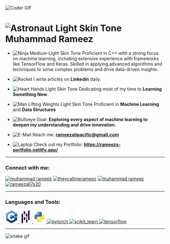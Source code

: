 ![Coder GIF](https://miro.medium.com/v2/resize:fit:828/format:webp/1*zVnWJtyGOX_kUIDm6ccCfQ.gif)

<div>
<h1> <img src="https://raw.githubusercontent.com/Tarikul-Islam-Anik/Animated-Fluent-Emojis/master/Emojis/People%20with%20professions/Astronaut%20Light%20Skin%20Tone.png" alt="Astronaut Light Skin Tone" width="60" height="60" />Muhammad Rameez</h1>

</div>

- <img src="https://raw.githubusercontent.com/Tarikul-Islam-Anik/Animated-Fluent-Emojis/master/Emojis/People%20with%20activities/Ninja%20Medium-Light%20Skin%20Tone.png" alt="Ninja Medium-Light Skin Tone" width="25" height="25" /> Proficient in C++ with a strong focus on machine learning, including extensive experience with frameworks like TensorFlow and Keras. Skilled in applying advanced algorithms and techniques to solve complex problems and drive data-driven insights.

- <img src="https://raw.githubusercontent.com/Tarikul-Islam-Anik/Animated-Fluent-Emojis/master/Emojis/Travel%20and%20places/Rocket.png" alt="Rocket" width="25" height="25" /> I write articles on **Linkedin**  daily.

- <img src="https://raw.githubusercontent.com/Tarikul-Islam-Anik/Animated-Fluent-Emojis/master/Emojis/Hand%20gestures/Heart%20Hands%20Light%20Skin%20Tone.png" alt="Heart Hands Light Skin Tone" width="25" height="25" /> Dedicating most of my time to **Learning Something New**.

- <img src="https://raw.githubusercontent.com/Tarikul-Islam-Anik/Animated-Fluent-Emojis/master/Emojis/People%20with%20activities/Man%20Lifting%20Weights%20Light%20Skin%20Tone.png" alt="Man Lifting Weights Light Skin Tone" width="25" height="25" /> Proficient in **Machine Learning** and **Data Structures**


- <img src="https://raw.githubusercontent.com/Tarikul-Islam-Anik/Animated-Fluent-Emojis/master/Emojis/Activities/Bullseye.png" alt="Bullseye" width="25" height="25" /> Goal: **Exploring every aspect of machine learning to deepen my understanding and drive innovation.**

- <img src="https://raw.githubusercontent.com/Tarikul-Islam-Anik/Animated-Fluent-Emojis/master/Emojis/Objects/E-Mail.png" alt="E-Mail" width="25" height="25" /> Reach me: **[rameezalipacific@gmail.com](mailto:rameezalipacific@gmail.com)**  
- <img src="https://raw.githubusercontent.com/Tarikul-Islam-Anik/Animated-Fluent-Emojis/master/Emojis/Objects/Laptop.png" alt="Laptop" width="25" height="25" /> Check out my Portfolio: **https://rameezs-portfolio.netlify.app/**

---

### Connect with me:
<p>
<a href="https://linkedin.com/in/muhammadrameez" target="blank"><img src="https://raw.githubusercontent.com/rahuldkjain/github-profile-readme-generator/master/src/images/icons/Social/linked-in-alt.svg" alt="muhammad rameez" height="30" width="40" /></a>
<a href="https://instagram.com/theycallmerameez" target="blank"><img src="https://raw.githubusercontent.com/rahuldkjain/github-profile-readme-generator/master/src/images/icons/Social/instagram.svg" alt="theycallmerameez" height="30" width="40" /></a>
<a href="https://www.leetcode.com/muhammadrameez" target="blank"><img src="https://raw.githubusercontent.com/rahuldkjain/github-profile-readme-generator/master/src/images/icons/Social/leet-code.svg" alt="muhammad rameez" height="30" width="40" /></a>
<a href="https://auth.geeksforgeeks.org/user/rameezali7s20" target="blank"><img src="https://raw.githubusercontent.com/rahuldkjain/github-profile-readme-generator/master/src/images/icons/Social/geeks-for-geeks.svg" alt="rameezali7s20" height="30" width="40" /></a>
</p>

---

### Languages and Tools:
<p>
<a href="https://www.w3schools.com/cpp/" target="_blank" rel="noreferrer"> <img src="https://raw.githubusercontent.com/devicons/devicon/master/icons/cplusplus/cplusplus-original.svg" alt="cplusplus" width="40" height="40"/> </a>
<a href="https://pandas.pydata.org/" target="_blank" rel="noreferrer"> <img src="https://raw.githubusercontent.com/devicons/devicon/2ae2a900d2f041da66e950e4d48052658d850630/icons/pandas/pandas-original.svg" alt="pandas" width="40" height="40"/> </a>
<a href="https://www.python.org" target="_blank" rel="noreferrer"> <img src="https://raw.githubusercontent.com/devicons/devicon/master/icons/python/python-original.svg" alt="python" width="40" height="40"/> </a>
<a href="https://pytorch.org/" target="_blank" rel="noreferrer"> <img src="https://www.vectorlogo.zone/logos/pytorch/pytorch-icon.svg" alt="pytorch" width="40" height="40"/> </a>
<a href="https://scikit-learn.org/" target="_blank" rel="noreferrer"> <img src="https://upload.wikimedia.org/wikipedia/commons/0/05/Scikit_learn_logo_small.svg" alt="scikit_learn" width="40" height="40"/> </a>
<a href="https://www.tensorflow.org" target="_blank" rel="noreferrer"> <img src="https://www.vectorlogo.zone/logos/tensorflow/tensorflow-icon.svg" alt="tensorflow" width="40" height="40"/> </a>
</p>

---


![snake gif](https://raw.githubusercontent.com/PatheticUser/PatheticUser/output/github-snake.svg)
